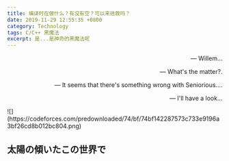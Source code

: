 ```yaml
---
title: 编译时在做什么？有没有空？可以来拯救吗？
date: 2019-11-29 12:55:35 +0800
category: Technology
tags: C/C++ 黑魔法
excerpt: 是...是神奇的黑魔法呢
---
```


<p align="right">— Willem...</p>
<p align="right">— What's the matter?.</p>
<p align="right">— It seems that there's something wrong with Seniorious....</p>
<p align="right">— I'll have a look...</p>
![](https://codeforces.com/predownloaded/74/bf/74bf142287573c733e9196a3bf26cd8b012bc804.png)


## 太陽の傾いたこの世界で

